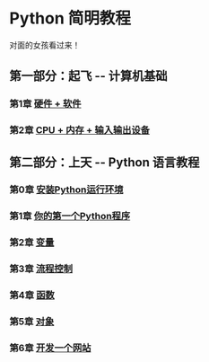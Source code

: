 # Python 简明教程
对面的女孩看过来！

## 第一部分：起飞 -- 计算机基础
### 第1章 [硬件 + 软件](https://github.com/tongzhg/Python/blob/master/lessons/part1/1.md)
### 第2章 [CPU + 内存 + 输入输出设备](https://github.com/tongzhg/Python/blob/master/lessons/part1/2.md)
## 第二部分：上天 -- Python 语言教程
### 第0章 [安装Python运行环境](https://github.com/tongzhg/Python/blob/master/lessons/part2/0.md)
### 第1章 [你的第一个Python程序](https://github.com/tongzhg/Python/blob/master/lessons/part2/1.md)
### 第2章 [变量](https://github.com/tongzhg/Python/blob/master/lessons/part2/2.md)
### 第3章 [流程控制](https://github.com/tongzhg/Python/blob/master/lessons/part2/3.md)
### 第4章 [函数](https://github.com/tongzhg/Python/blob/master/lessons/part2/4.md)
### 第5章 [对象](https://github.com/tongzhg/Python/blob/master/lessons/part2/5.md)
### 第6章 [开发一个网站](https://github.com/tongzhg/Python/blob/master/lessons/part2/6.md)
